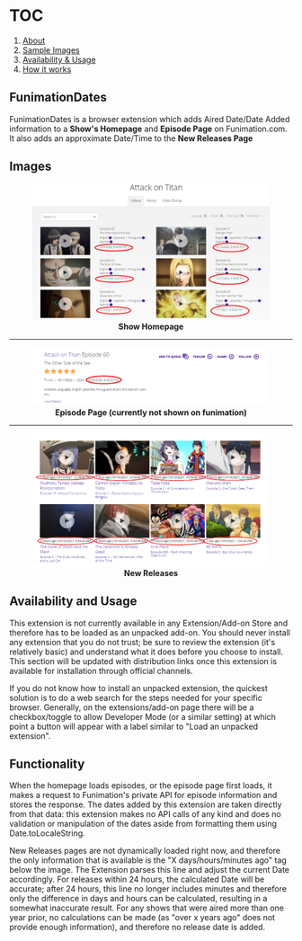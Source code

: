 # TOC
1. [About](#funimationdates)
2. [Sample Images](#images)
3. [Availability & Usage](#availability-and-usage)
4. [How it works](#functionality)

## FunimationDates
FunimationDates is a browser extension which adds Aired Date/Date Added information to a **Show's Homepage** and **Episode Page** on Funimation.com. It also adds an approximate Date/Time to the **New Releases Page**

## Images
<figure>
    <img src="Example.png" />
    <figcaption align="center"><b>Show Homepage</b></figcaption>
</figure>

---

<figure>
    <img src="Example2.png" />
    <figcaption align="center"><b>Episode Page (currently not shown on funimation)</b></figcaption>
</figure>

---

<figure>
    <img src="Example3.png" />
    <figcaption align="center"><b>New Releases</b></figcaption>
</figure>

## Availability and Usage
This extension is not currently available in any Extension/Add-on Store and therefore has to be loaded as an unpacked add-on. You should never install any extension that you do not trust; be sure to review the extension (it's relatively basic) and understand what it does before you choose to install. This section will be updated with distribution links once this extension is available for installation through official channels.

If you do not know how to install an unpacked extension, the quickest solution is to do a web search for the steps needed for your specific browser. Generally, on the extensions/add-on page there will be a checkbox/toggle to allow Developer Mode (or a similar setting) at which point a button will appear with a label similar to "Load an unpacked extension".

## Functionality
When the homepage loads episodes, or the episode page first loads, it makes a request to Funimation's private API for episode information and stores the response. The dates added by this extension are taken directly from that data: this extension makes no API calls of any kind and does no validation or manipulation of the dates aside from formatting them using Date.toLocaleString.

New Releases pages are not dynamically loaded right now, and therefore the only information that is available is the "X days/hours/minutes ago" tag below the image. The Extension parses this line and adjust the current Date accordingly. For releases within 24 hours, the calculated Date will be accurate; after 24 hours, this line no longer includes minutes and therefore only the difference in days and hours can be calculated, resulting in a somewhat inaccurate result. For any shows that were aired more than one year prior, no calculations can be made (as "over x years ago" does not provide enough information), and therefore no release date is added.
